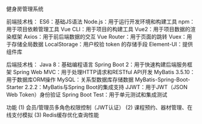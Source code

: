健身房管理系统

前端技术栈：
ES6：基础JS语法
Node.js：用于运行开发环境和构建工具
npm：用于项目依赖管理工具
Vue CLI：用于项目的构建工具
Vue2：用于项目数据的渲染框架
Axios：用于前后端数据的交互
Vue Router：用于页面的跳转
Vuex：用于存储全局数据
LocalStorage：用户校验 token 的存储手段
Element-UI：提供组件库

后端技术栈：
Java 8：基础编程语言
Spring Boot 2：用于快速构建后端服务框架
Spring Web MVC：用于处理HTTP请求和RESTful API开发
MyBatis 3.5.10：用于数据库ORM操作
MySQL：关系型数据库存储数据
MyBatis-Spring-Boot-Starter 2.2.2：MyBatis与Spring Boot的集成支持
JJWT：用于JWT（JSON Web Token）身份验证
Spring Boot Test：用于单元测试和集成测试

功能
(1) 会员/管理员多角色权限控制（JWT认证）
(2) 课程预约、器材管理、在线支付模拟
(3) Redis缓存优化查询性能
